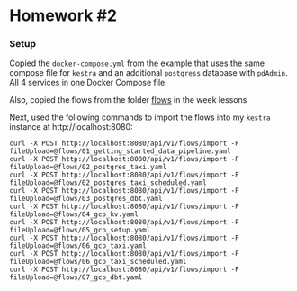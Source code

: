 # Homework #2

### Setup 
Copied the `docker-compose.yml` from the example that uses the same compose file for
`kestra` and an additional `postgress` database with `pdAdmin`. All 4 services in one
Docker Compose file.


Also, copied the flows from the folder [flows](https://github.com/DataTalksClub/data-engineering-zoomcamp/tree/main/02-workflow-orchestration/flows) in the week lessons

Next, used the following commands to import the flows into my `kestra` instance at http://localhost:8080:

```
curl -X POST http://localhost:8080/api/v1/flows/import -F fileUpload=@flows/01_getting_started_data_pipeline.yaml
curl -X POST http://localhost:8080/api/v1/flows/import -F fileUpload=@flows/02_postgres_taxi.yaml
curl -X POST http://localhost:8080/api/v1/flows/import -F fileUpload=@flows/02_postgres_taxi_scheduled.yaml
curl -X POST http://localhost:8080/api/v1/flows/import -F fileUpload=@flows/03_postgres_dbt.yaml
curl -X POST http://localhost:8080/api/v1/flows/import -F fileUpload=@flows/04_gcp_kv.yaml
curl -X POST http://localhost:8080/api/v1/flows/import -F fileUpload=@flows/05_gcp_setup.yaml
curl -X POST http://localhost:8080/api/v1/flows/import -F fileUpload=@flows/06_gcp_taxi.yaml
curl -X POST http://localhost:8080/api/v1/flows/import -F fileUpload=@flows/06_gcp_taxi_scheduled.yaml
curl -X POST http://localhost:8080/api/v1/flows/import -F fileUpload=@flows/07_gcp_dbt.yaml
```